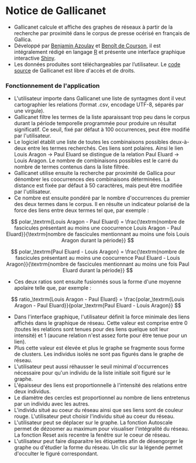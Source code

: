 # Notice de Gallicanet

- Gallicanet calcule et affiche des graphes de réseaux à partir de la recherche par proximité dans le corpus de presse océrisé en français de Gallica.
- Développé par [Benjamin Azoulay](mailto:benjamin.azoulay@ens-paris-saclay.fr) et <a href="https://regicid.github.io/" target="_blank">Benoît de Courson</a>, il est intégralement rédigé en langage <a href="https://www.r-project.org/" target="_blank">R</a> et présente une interface graphique interactive <a href="https://shiny.rstudio.com/" target="_blank">Shiny</a>.
- Les données produites sont téléchargeables par l’utilisateur. Le <a href="https://github.com/regicid/docker_gallicanet" target="_blank">code source</a> de Gallicanet est libre d'accès et de droits.

### Fonctionnement de l'application
- L'utilisateur importe dans Gallicanet une liste de syntagmes dont il veut cartographier les relations (format .csv, encodage UTF-8, séparés par une virgule).
- Gallicanet filtre les termes de la liste aparaissant trop peu dans le corpus durant la période temporelle programmée pour produire un résultat significatif. Ce seuil, fixé par défaut à 100 occurrences, peut être modifié par l'utilisateur. 
- Le logiciel établit une liste de toutes les combinaisons possibles deux-à-deux entre les termes recherchés. Ces liens sont polaires. Ainsi le lien Louis Aragon -> Paul Eluard se distingue de la relation Paul Eluard -> Louis Aragon. Le nombre de combinaisons possibles est le carré du nombre de termes contenus dans la liste filtrée.
- Gallicanet utilise ensuite la recherche par proximité de Gallica pour dénombrer les coocurrences des combinaisons déterminées. La distance est fixée par défaut à 50 caractères, mais peut être modifiée par l'utilisateur.
- Ce nombre est ensuite pondéré par le nombre d'occurrences du premier des deux termes dans le corpus. Il en résulte un indicateur polarisé de la force des liens entre deux termes tel que, par exemple :

<script type="text/javascript"
        src="https://cdnjs.cloudflare.com/ajax/libs/mathjax/2.7.0/MathJax.js?config=TeX-AMS_CHTML"></script>

$$ polar_\textrm{Louis Aragon - Paul Eluard} = \frac{\textrm{nombre de fascicules présentant au moins une coocurrence Louis Aragon - Paul Eluard}}{\textrm{nombre de fascicules mentionnant au moins une fois Louis Aragon durant la période}} $$

$$ polar_\textrm{Paul Eluard - Louis Aragon} = \frac{\textrm{nombre de fascicules présentant au moins une coocurrence Paul Eluard - Louis Aragon}}{\textrm{nombre de fascicules mentionnant au moins une fois Paul Eluard durant la période}} $$

- Ces deux ratios sont ensuite fusionnés sous la forme d'une moyenne apolaire telle que, par exemple : 

$$ ratio_\textrm{Louis Aragon - Paul Eluard} = \frac{polar_\textrm{Louis Aragon - Paul Eluard}}{polar_\textrm{Paul Eluard - Louis Aragon}} $$

- Dans l'interface graphique, l'utilisateur définit la force minimale des liens affichés dans le graphique de réseau. Cette valeur est comprise entre 0 (toutes les relations sont tenues pour des liens quelque soit leur intensité) et 1 (aucune relation n'est assez forte pour être tenue pour un lien).
- Plus cette valeur est élevée et plus le graphe se fragmente sous forme de clusters. Les individus isolés ne sont pas figurés dans le graphe de réseau.
- L'utilisateur peut aussi réhausser le seuil minimal d'occurrences nécessaire pour qu'un individu de la liste initiale soit figuré sur le graphe.
- L'épaisseur des liens est proportionnelle à l'intensité des relations entre deux individus.
- Le diamètre des cercles est proportionnel au nombre de liens entretenus par un individu avec les autres.
- L'individu situé au coeur du réseau ainsi que ses liens sont de couleur rouge. L'utilisateur peut choisir l'individu situé au coeur du réseau.
- L'utilisateur peut se déplacer sur le graphe. La fonction Autoscale permet de dézoomer au maximum pour visualiser l'intégralité du réseau. La fonction Reset axis recentre la fenêtre sur le coeur de réseau.
- L'utilisateur peut faire disparaitre les étiquettes afin de désengorger le graphe ou d'étudier la forme du réseau. Un clic sur la légende permet d'occulter le figuré correspondant. 

